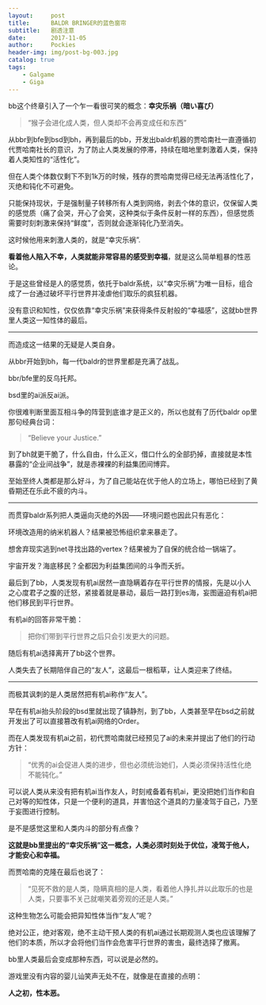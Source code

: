 ```yaml
---
layout:     post
title:      BALDR BRINGER的蓝色窗帘
subtitle:   剧透注意   
date:       2017-11-05
author:     Pockies
header-img: img/post-bg-003.jpg
catalog: true
tags:
    - Galgame
    - Giga
---
```


bb这个终章引入了一个乍一看很可笑的概念：**幸灾乐祸（暗い喜び）**

>“猴子会进化成人类，但人类却不会再变成任和东西”

从bbr到bfe到bsd到bh，再到最后的bb，开发出baldr机器的贾哈南社一直遵循初代贾哈南社长的意识，为了防止人类发展的停滞，持续在暗地里刺激着人类，保持着人类知性的“活性化”。

但在人类个体数仅剩下不到1k万的时候，残存的贾哈南觉得已经无法再活性化了，灭绝和钝化不可避免。

只能保持现状，于是强制量子转移所有人类到网络，剥去个体的意识，仅保留人类的感觉质（痛了会哭，开心了会笑，这种类似于条件反射一样的东西），但感觉质需要时刻刺激来保持“鲜度”，否则就会逐渐钝化乃至消失。

这时候他用来刺激人类的，就是“幸灾乐祸”.

**看着他人陷入不幸，人类就能非常容易的感受到幸福**，就是这么简单粗暴的性恶论。

于是这些曾经是人的感觉质，依托于baldr系统，以“幸灾乐祸”为唯一目标，组合成了一台通过破坏平行世界并凌虐他们取乐的疯狂机器。

没有意识和知性，仅仅依靠“幸灾乐祸”来获得条件反射般的“幸福感”，这就bb世界里人类这一知性体的最后。

---

而造成这一结果的无疑是人类自身。

从bbr开始到bh，每一代baldr的世界里都是充满了战乱。

bbr/bfe里的反乌托邦。

bsd里的ai派反ai派。

你很难判断里面互相斗争的阵营到底谁才是正义的，所以也就有了历代baldr op里那句经典台词：
>“Believe your Justice.”

到了bh就更干脆了，什么自由，什么正义，借口什么的全部扔掉，直接就是本性暴露的“企业间战争”，就是赤裸裸的利益集团间博弈。

至始至终人类都是那么好斗，为了自己能站在优于他人的立场上，哪怕已经到了黄昏期还在乐此不疲的内斗。

---

而贯穿baldr系列把人类逼向灭绝的外因——环境问题也因此只有恶化：

环境改造用的纳米机器人？结果被恐怖组织拿来暴走了。

想舍弃现实逃到net寻找出路的vertex？结果被为了自保的统合给一锅端了。

宇宙开发？海底移民？全都因为利益集团间的斗争而夭折。

最后到了bb，人类发现有机ai居然一直隐瞒着存在平行世界的情报，先是以小人之心度君子之腹的迁怒，紧接着就是暴动，最后一路打到es海，妄图逼迫有机ai把他们移民到平行世界。

有机ai的回答非常干脆：

>把你们带到平行世界之后只会引发更大的问题。

随后有机ai选择离开了bb这个世界。

人类失去了长期陪伴自己的“友人”，这最后一根稻草，让人类迎来了终结。

---

而极其讽刺的是人类居然把有机ai称作“友人”。

早在有机ai抬头阶段的bsd里就出现了镇静剂，到了bb，人类甚至早在bsd之前就开发出了可以直接篡改有机ai网络的Order。

而在人类发现有机ai之前，初代贾哈南就已经预见了ai的未来并提出了他们的行动方针：

>“优秀的ai会促进人类的进步，但也必须统治她们，人类必须保持活性化绝不能钝化。”

可以说人类从来没有把有机ai当作友人，时刻戒备着有机ai，更没把她们当作和自己对等的知性体，只是一个便利的道具，并害怕这个道具的力量凌驾于自己，乃至于妄图进行控制。

是不是感觉这里和人类内斗的部分有点像？

**这就是bb里提出的“幸灾乐祸”这一概念，人类必须时刻处于优位，凌驾于他人，才能安心和幸福。**

而贾哈南的克隆在最后也说了：

>“见死不救的是人类，隐瞒真相的是人类，看着他人挣扎并以此取乐的也是人类，只要事不关己就嘲笑着旁观的还是人类。”


这种生物怎么可能会把异知性体当作“友人”呢？

绝对公正，绝对客观，绝不主动干预人类的有机ai通过长期观测人类也应该理解了他们的本质，所以才会将他们当作会危害平行世界的害虫，最终选择了撤离。

bb里人类最后会变成那种东西，可以说是必然的。

游戏里没有内容的婴儿讪笑声无处不在，就像是在直接的点明：

**人之初，性本恶。**